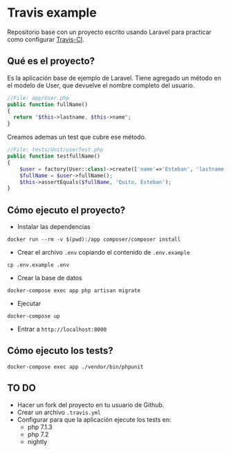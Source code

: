 # Travis example
Repositorio base con un proyecto escrito usando Laravel para practicar como configurar [Travis-CI](https://travis-ci.org/).

## Qué es el proyecto?
Es la aplicación base de ejemplo de Laravel.
Tiene agregado un método en el modelo de User, que devuelve el nombre completo del usuario.

```php
//File: app/User.php
public function fullName()
{
  return "$this->lastname, $this->name";
}
```
Creamos ademas un test que cubre ese método.

```php
//File: tests/Unit/userTest.php
public function testfullName()
{
    $user = factory(User::class)->create(['name'=>'Esteban', 'lastname' => 'Quito']);
    $fullName = $user->fullName();
    $this->assertEquals($fullName, 'Quito, Esteban');
}
```

## Cómo ejecuto el proyecto?
* Instalar las dependencias
```
docker run --rm -v $(pwd):/app composer/composer install
```
* Crear el archivo `.env` copiando el contenido de `.env.example`
```
cp .env.example .env
```
* Crear la base de datos
```
docker-compose exec app php artisan migrate
```
* Ejecutar
```
docker-compose up
```
* Entrar a `http://localhost:8000`

## Cómo ejecuto los tests?
```
docker-compose exec app ./vendor/bin/phpunit
```

## TO DO
* Hacer un fork del proyecto en tu usuario de Github.
* Crear un archivo `.travis.yml`
* Configurar para que la aplicación ejecute los tests en:
  * php 7.1.3
  * php 7.2
  * nightly
